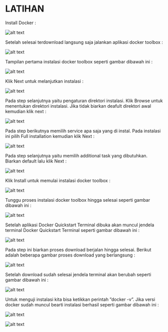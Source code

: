 LATIHAN
=======

Install Docker :

![alt text](https://github.com/trimariaas27/tekn-cloud-computing/blob/master/minggu-07/gambar1.png)

Setelah selesai terdownload langsung saja jalankan aplikasi docker toolbox :

![alt text](https://github.com/trimariaas27/tekn-cloud-computing/blob/master/minggu-07/gambar2.png)

Tampilan pertama instalasi docker toolbox seperti gambar dibawah ini :

![alt text](https://github.com/trimariaas27/tekn-cloud-computing/blob/master/minggu-07/gambar3.png)

Klik Next untuk melanjutkan instalasi :

![alt text](https://github.com/trimariaas27/tekn-cloud-computing/blob/master/minggu-07/gambar4.png)

Pada step selanjutnya yaitu pengaturan direktori instalasi. Klik Browse untuk menentukan direktori instalasi. 
Jika tidak biarkan deafult direktori awal kemudian klik next :

![alt text](https://github.com/trimariaas27/tekn-cloud-computing/blob/master/minggu-07/gambar5.png)

Pada step berikutnya memilih service apa saja yang di instal. Pada instalasi ini pilih Full installation kemudian klik Next :

![alt text](https://github.com/trimariaas27/tekn-cloud-computing/blob/master/minggu-07/gambar6.png)

Pada step selanjutnya yaitu memilih additional task yang dibutuhkan. Biarkan default lalu klik Next :

![alt text](https://github.com/trimariaas27/tekn-cloud-computing/blob/master/minggu-07/gambar7.png)

Klik Install untuk memulai instalasi docker toolbox :

![alt text](https://github.com/trimariaas27/tekn-cloud-computing/blob/master/minggu-07/gambar8.png)

Tunggu proses instalasi docker toolbox hingga selesai seperti gambar dibawah ini :

![alt text](https://github.com/trimariaas27/tekn-cloud-computing/blob/master/minggu-07/gambar9.png)

Setelah aplikasi Docker Quickstart Terminal dibuka akan muncul jendela terminal
Docker Quickstart Terminal seperti gambar dibawah ini :

![alt text](https://github.com/trimariaas27/tekn-cloud-computing/blob/master/minggu-07/gambar10.png)

Pada step ini biarkan proses download berjalan hingga selesai. 
Berikut adalah beberapa gambar proses download yang berlangsung :

![alt text](https://github.com/trimariaas27/tekn-cloud-computing/blob/master/minggu-07/gambar11.png)

Setelah download sudah selesai jendela terminal akan berubah seperti gambar dibawah ini :

![alt text](https://github.com/trimariaas27/tekn-cloud-computing/blob/master/minggu-07/gambar12.png)

Untuk menguji instalasi kita bisa ketikkan perintah ”docker -v”. 
Jika versi docker sudah muncul bearti instalasi berhasil seperti gambar dibawah ini :

![alt text](https://github.com/trimariaas27/tekn-cloud-computing/blob/master/minggu-07/gambar13.png)

![alt text](https://github.com/trimariaas27/tekn-cloud-computing/blob/master/minggu-07/gambar14.png)


